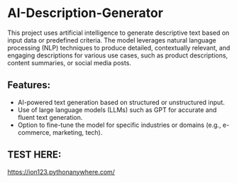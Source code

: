 # AI-Description-Generator
This project uses artificial intelligence to generate descriptive text based on input data or predefined criteria. The model leverages natural language processing (NLP) techniques to produce detailed, contextually relevant, and engaging descriptions for various use cases, such as product descriptions, content summaries, or social media posts.

## Features:
- AI-powered text generation based on structured or unstructured input.
- Use of large language models (LLMs) such as GPT for accurate and fluent text generation.
- Option to fine-tune the model for specific industries or domains (e.g., e-commerce, marketing, tech).

## TEST HERE:

https://ion123.pythonanywhere.com/
